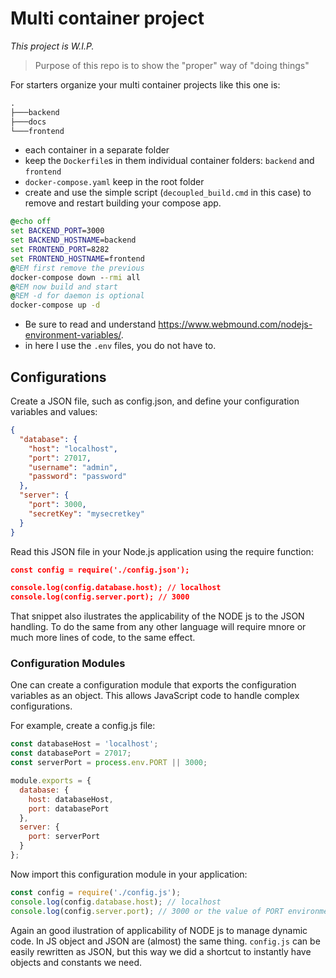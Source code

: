 # Multi container project

*This project is W.I.P.*

> Purpose of this repo is to show the "proper" way of "doing things"

For starters organize your multi container projects like this one is:

```bat
.
├───backend
├───docs
└───frontend
```
- each container in a separate folder
- keep the `Dockerfile`s in them individual container folders: `backend` and `frontend`
- `docker-compose.yaml` keep in the root folder
- create and use the simple script (`decoupled_build.cmd` in this case) to remove and restart building your compose app.

```bat
@echo off
set BACKEND_PORT=3000
set BACKEND_HOSTNAME=backend
set FRONTEND_PORT=8282
set FRONTEND_HOSTNAME=frontend
@REM first remove the previous 
docker-compose down --rmi all
@REM now build and start 
@REM -d for daemon is optional
docker-compose up -d
```

- Be sure to read and understand https://www.webmound.com/nodejs-environment-variables/.
- in here I use the `.env` files, you do not have to.

## Configurations

Create a JSON file, such as config.json, and define your configuration variables and values:

```json
{
  "database": {
    "host": "localhost",
    "port": 27017,
    "username": "admin",
    "password": "password"
  },
  "server": {
    "port": 3000,
    "secretKey": "mysecretkey"
  }
}
```

Read this JSON file in your Node.js application using the require function:

```json
const config = require('./config.json');

console.log(config.database.host); // localhost
console.log(config.server.port); // 3000
```

That snippet also ilustrates the applicability of the NODE js to the JSON handling.  To do the same from any other language will require mnore or much more lines of code, to the same effect.


### Configuration Modules

One can create a configuration module that exports the configuration variables as an object. This allows JavaScript code to handle complex configurations.

For example, create a config.js file:

```js
const databaseHost = 'localhost';
const databasePort = 27017;
const serverPort = process.env.PORT || 3000;

module.exports = {
  database: {
    host: databaseHost,
    port: databasePort
  },
  server: {
    port: serverPort
  }
};
```
Now import this configuration module in your application:
```js
const config = require('./config.js');
console.log(config.database.host); // localhost
console.log(config.server.port); // 3000 or the value of PORT environment variable
```
Again an good ilustration of applicability of NODE js to manage dynamic code. In JS object and JSON are (almost) the same thing. `config.js` can be easily rewritten as JSON, but this way we did a shortcut to instantly have objects and constants we need.